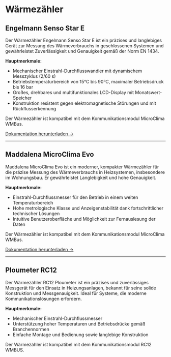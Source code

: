 # Wärmezähler

## Engelmann Senso Star E

Der Wärmezähler Engelmann Senso Star E ist ein präzises und langlebiges Gerät zur Messung des Wärmeverbrauchs in geschlossenen Systemen und gewährleistet Zuverlässigkeit und Genauigkeit gemäß der Norm EN 1434.

**Hauptmerkmale:**

- Mechanischer Einstrahl-Durchflusswandler mit dynamischem Messzyklus (2/60 s)
- Betriebstemperaturbereich von 15°C bis 90°C, maximaler Betriebsdruck bis 16 bar
- Großes, drehbares und multifunktionales LCD-Display mit Monatswert-Speicher
- Konstruktion resistent gegen elektromagnetische Störungen und mit Rückflusserkennung

Der Wärmezähler ist kompatibel mit dem Kommunikationsmodul MicroClima WMBus.

[Dokumentation herunterladen →](https://www.engelmann.de/wp-content/uploads/2024/03/Datenblatt_SensoStar_E_2023_12_01_de.pdf)

---

## Maddalena MicroClima Evo

Maddalena MicroClima Evo ist ein moderner, kompakter Wärmezähler für die präzise Messung des Wärmeverbrauchs in Heizsystemen, insbesondere im Wohnungsbau. Er gewährleistet Langlebigkeit und hohe Genauigkeit.

**Hauptmerkmale:**

- Einstrahl-Durchflussmesser für den Betrieb in einem weiten Temperaturbereich
- Hohe metrologische Klasse und Anzeigenstabilität dank fortschrittlicher technischer Lösungen
- Intuitive Benutzeroberfläche und Möglichkeit zur Fernauslesung der Daten

Der Wärmezähler ist kompatibel mit dem Kommunikationsmodul MicroClima WMBus.

[Dokumentation herunterladen →](https://www.maddalena.it/wp-content/uploads/catalog-pdf/schedatecnicamicroclimaevo-en-v4.pdf)

---

## Ploumeter RC12

Der Wärmezähler RC12 Ploumeter ist ein präzises und zuverlässiges Messgerät für den Einsatz in Heizungsanlagen, bekannt für seine solide Konstruktion und Messgenauigkeit. Ideal für Systeme, die moderne Kommunikationslösungen erfordern.

**Hauptmerkmale:**

- Mechanischer Einstrahl-Durchflussmesser
- Unterstützung hoher Temperaturen und Betriebsdrücke gemäß Branchennormen
- Einfache Montage und Bedienung sowie langlebige Konstruktion

Der Wärmezähler ist kompatibel mit dem Kommunikationsmodul RC12 WMBUS.